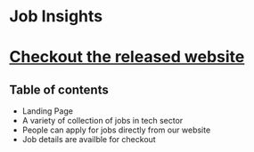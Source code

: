# Job Insights
# [Checkout the released website](https://job-insights.netlify.app)

## Table of contents
* Landing Page 
* A variety of collection of jobs in tech sector
* People can apply for jobs directly from our website
* Job details are availble for checkout

